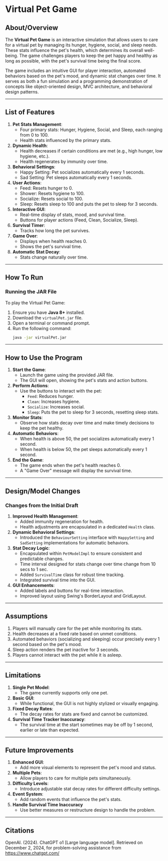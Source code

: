 # Virtual Pet Game

## About/Overview
The **Virtual Pet Game** is an interactive simulation that allows users to care for a virtual pet by managing its hunger, hygiene, social, and sleep needs. These stats influence the pet's health, which determines its overall well-being. The game challenges players to keep the pet happy and healthy as long as possible, with the pet's survival time being the final score.

The game includes an intuitive GUI for player interaction, automated behaviors based on the pet's mood, and dynamic stat changes over time. It serves as both a fun simulation and a programming demonstration of concepts like object-oriented design, MVC architecture, and behavioral design patterns.

---

## List of Features
1. **Pet Stats Management**:
   - Four primary stats: Hunger, Hygiene, Social, and Sleep, each ranging from 0 to 100.
   - Health stats influenced by the primary stats.
2. **Dynamic Health**:
   - Health decreases if certain conditions are met (e.g., high hunger, low hygiene, etc.).
   - Health regenerates by immunity over time.
3. **Behavioral Settings**:
   - Happy Setting: Pet socializes automatically every 1 seconds.
   - Sad Setting: Pet sleeps automatically every 1 seconds.
4. **User Actions**:
   - Feed: Resets hunger to 0.
   - Shower: Resets hygiene to 100.
   - Socialize: Resets social to 100.
   - Sleep: Resets sleep to 100 and puts the pet to sleep for 3 seconds.
5. **Interactive GUI**:
   - Real-time display of stats, mood, and survival time.
   - Buttons for player actions (Feed, Clean, Socialize, Sleep).
6. **Survival Timer**:
   - Tracks how long the pet survives.
7. **Game Over**:
   - Displays when health reaches 0.
   - Shows the pet's survival time.
8. **Automatic Stat Decay**:
   - Stats change naturally over time.

---

## How To Run
### Running the JAR File
To play the Virtual Pet Game:
1. Ensure you have **Java 8+** installed.
2. Download the `virtualPet.jar` file.
3. Open a terminal or command prompt.
4. Run the following command:
   ```sh
   java -jar virtualPet.jar
   ```
---

## How to Use the Program
1. **Start the Game**:
   - Launch the game using the provided JAR file.
   - The GUI will open, showing the pet's stats and action buttons.
2. **Perform Actions**:
   - Use the buttons to interact with the pet:
     - `Feed`: Reduces hunger.
     - `Clean`: Increases hygiene.
     - `Socialize`: Increases social.
     - `Sleep`: Puts the pet to sleep for 3 seconds, resetting sleep stats.
3. **Monitor Stats**:
   - Observe how stats decay over time and make timely decisions to keep the pet healthy.
4. **Automatic Behaviors**:
   - When health is above 50, the pet socializes automatically every 1 second.
   - When health is below 50, the pet sleeps automatically every 1 second.
5. **End the Game**:
   - The game ends when the pet's health reaches 0.
   - A "Game Over" message will display the survival time.

---

## Design/Model Changes
### Changes from the Initial Draft
1. **Improved Health Management**:
   - Added immunity regeneration for health.
   - Health adjustments are encapsulated in a dedicated `Health` class.
2. **Dynamic Behavioral Settings**:
   - Introduced the `BehaviourSetting` interface with `HappySetting` and `SadSetting` implementations for automatic behaviors.
3. **Stat Decay Logic**:
   - Encapsulated within `PetModelImpl` to ensure consistent and predictable changes.
   - Time interval designed for stats change over time change from 10 secs to 1 sec.
   - Added `SurvivalTime` class for robust time tracking.
   - Integrated survival time into the GUI.
5. **GUI Enhancements**:
   - Added labels and buttons for real-time interaction.
   - Improved layout using Swing's BorderLayout and GridLayout.

---

## Assumptions
1. Players will manually care for the pet while monitoring its stats.
2. Health decreases at a fixed rate based on unmet conditions.
3. Automated behaviors (socializing and sleeping) occur precisely every 1 second based on the pet's mood.
4. Sleep action renders the pet inactive for 3 seconds.
5. Players cannot interact with the pet while it is asleep.

---

## Limitations
1. **Single Pet Model**:
   - The game currently supports only one pet.
2. **Basic GUI**:
   - While functional, the GUI is not highly stylized or visually engaging.
3. **Fixed Decay Rates**:
   - The decay rates for stats are fixed and cannot be customized.
4. **Survival Time Tracker Inaccuracy**:
   - The survival time at the start sometimes may be off by 1 second, earlier or late than expected.

---
## Future Improvements
1. **Enhanced GUI**:
   - Add more visual elements to represent the pet's mood and status.
2. **Multiple Pets**:
   - Allow players to care for multiple pets simultaneously.
3. **Difficulty Levels**:
   - Introduce adjustable stat decay rates for different difficulty settings.
4. **Event System**:
   - Add random events that influence the pet's stats.
5. **Handle Survival Time Inaccuracy**
   - Use better measures or restructure design to handle the problem.

---
## Citations
OpenAI. (2024). ChatGPT o1 [Large language model]. Retrieved on December 2, 2024, for problem-solving assistance from https://www.chatgpt.com/
